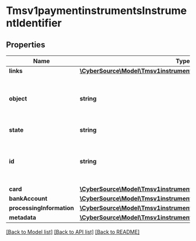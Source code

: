 # Tmsv1paymentinstrumentsInstrumentIdentifier

## Properties
Name | Type | Description | Notes
------------ | ------------- | ------------- | -------------
**links** | [**\CyberSource\Model\Tmsv1instrumentidentifiersLinks**](Tmsv1instrumentidentifiersLinks.md) |  | [optional] 
**object** | **string** | Describes type of token. For example: customer, paymentInstrument or instrumentIdentifier. | [optional] 
**state** | **string** | Current state of the token. | [optional] 
**id** | **string** | The id of the existing instrument identifier to be linked to the newly created payment instrument. | [optional] 
**card** | [**\CyberSource\Model\Tmsv1instrumentidentifiersCard**](Tmsv1instrumentidentifiersCard.md) |  | [optional] 
**bankAccount** | [**\CyberSource\Model\Tmsv1instrumentidentifiersBankAccount**](Tmsv1instrumentidentifiersBankAccount.md) |  | [optional] 
**processingInformation** | [**\CyberSource\Model\Tmsv1instrumentidentifiersProcessingInformation**](Tmsv1instrumentidentifiersProcessingInformation.md) |  | [optional] 
**metadata** | [**\CyberSource\Model\Tmsv1instrumentidentifiersMetadata**](Tmsv1instrumentidentifiersMetadata.md) |  | [optional] 

[[Back to Model list]](../README.md#documentation-for-models) [[Back to API list]](../README.md#documentation-for-api-endpoints) [[Back to README]](../README.md)


